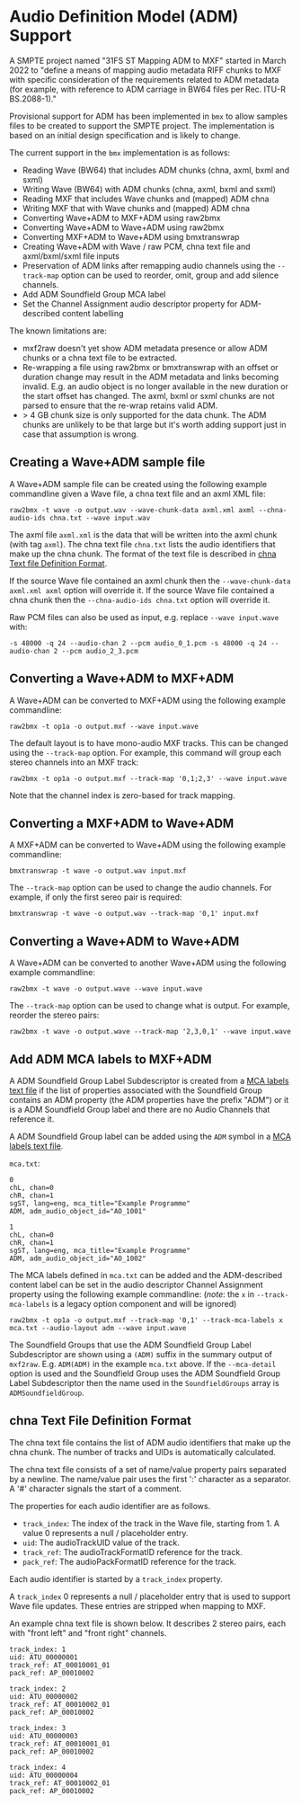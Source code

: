# Audio Definition Model (ADM) Support

A SMPTE project named "31FS ST Mapping ADM to MXF" started in March 2022 to "define a means of mapping audio metadata RIFF chunks to MXF with specific consideration of the requirements related to ADM metadata (for example, with reference to ADM carriage in BW64 files per Rec. ITU-R BS.2088-1)."

Provisional support for ADM has been implemented in `bmx` to allow samples files to be created to support the SMPTE project. The implementation is based on an initial design specification and is likely to change.

The current support in the `bmx` implementation is as follows:
- Reading Wave (BW64) that includes ADM chunks (chna, axml, bxml and sxml)
- Writing Wave (BW64) with ADM chunks (chna, axml, bxml and sxml)
- Reading MXF that includes Wave chunks and (mapped) ADM chna
- Writing MXF that with Wave chunks and (mapped) ADM chna
- Converting Wave+ADM to MXF+ADM using raw2bmx
- Converting Wave+ADM to Wave+ADM using raw2bmx
- Converting MXF+ADM to Wave+ADM using bmxtranswrap
- Creating Wave+ADM with Wave / raw PCM, chna text file and axml/bxml/sxml file inputs
- Preservation of ADM links after remapping audio channels using the `--track-map` option can be used to reorder, omit, group and add silence channels.
- Add ADM Soundfield Group MCA label
- Set the Channel Assignment audio descriptor property for ADM-described content labelling

The known limitations are:
- mxf2raw doesn't yet show ADM metadata presence or allow ADM chunks or a chna text file to be extracted.
- Re-wrapping a file using raw2bmx or bmxtranswrap with an offset or duration change may result in the ADM metadata and links becoming invalid. E.g. an audio object is no longer available in the new duration or the start offset has changed. The axml, bxml or sxml chunks are not parsed to ensure that the re-wrap retains valid ADM.
- \> 4 GB chunk size is only supported for the data chunk. The ADM chunks are unlikely to be that large but it's worth adding support just in case that assumption is wrong.


## Creating a Wave+ADM sample file

A Wave+ADM sample file can be created using the following example commandline given a Wave file, a chna text file and an axml XML file:

`raw2bmx -t wave -o output.wav --wave-chunk-data axml.xml axml --chna-audio-ids chna.txt --wave input.wav`

The axml file `axml.xml` is the data that will be written into the axml chunk (with tag `axml`). The chna text file `chna.txt` lists the audio identifiers that make up the chna chunk. The format of the text file is described in [chna Text file Definition Format](#chna-text-file-definition-format).

If the source Wave file contained an axml chunk then the `--wave-chunk-data axml.xml axml` option will override it. If the source Wave file contained a chna chunk then the `--chna-audio-ids chna.txt` option will override it.

Raw PCM files can also be used as input, e.g. replace `--wave input.wave` with:

`-s 48000 -q 24 --audio-chan 2 --pcm audio_0_1.pcm -s 48000 -q 24 --audio-chan 2 --pcm audio_2_3.pcm`


## Converting a Wave+ADM to MXF+ADM

A Wave+ADM can be converted to MXF+ADM using the following example commandline:

`raw2bmx -t op1a -o output.mxf --wave input.wave`

The default layout is to have mono-audio MXF tracks. This can be changed using the `--track-map` option. For example, this command will group each stereo channels into an MXF track:

`raw2bmx -t op1a -o output.mxf --track-map '0,1;2,3' --wave input.wave`

Note that the channel index is zero-based for track mapping.


## Converting a MXF+ADM to Wave+ADM

A MXF+ADM can be converted to Wave+ADM using the following example commandline:

`bmxtranswrap -t wave -o output.wav input.mxf`

The `--track-map` option can be used to change the audio channels. For example, if only the first sereo pair is required:

`bmxtranswrap -t wave -o output.wav --track-map '0,1' input.mxf`


## Converting a Wave+ADM to Wave+ADM

A Wave+ADM can be converted to another Wave+ADM using the following example commandline:

`raw2bmx -t wave -o output.wave --wave input.wave`

The `--track-map` option can be used to change what is output. For example, reorder the stereo pairs:

`raw2bmx -t wave -o output.wave --track-map '2,3,0,1' --wave input.wave`


## Add ADM MCA labels to MXF+ADM

A ADM Soundfield Group Label Subdescriptor is created from a [MCA labels text file](./mca_labels_format.md) if the list of properties associated with the Soundfield Group contains an ADM property (the ADM properties have the prefix "ADM") or it is a ADM Soundfield Group label and there are no Audio Channels that reference it.

A ADM Soundfield Group label can be added using the `ADM` symbol in a [MCA labels text file](./mca_labels_format.md).

`mca.txt`:
```
0
chL, chan=0
chR, chan=1
sgST, lang=eng, mca_title="Example Programme"
ADM, adm_audio_object_id="AO_1001"

1
chL, chan=0
chR, chan=1
sgST, lang=eng, mca_title="Example Programme"
ADM, adm_audio_object_id="AO_1002"
```

The MCA labels defined in `mca.txt` can be added and the ADM-described content label can be set in the audio descriptor Channel Assignment property using the following example commandline: (_note_: the `x` in `--track-mca-labels` is a legacy option component and will be ignored)

`raw2bmx -t op1a -o output.mxf --track-map '0,1' --track-mca-labels x mca.txt --audio-layout adm --wave input.wave`

The Soundfield Groups that use the ADM Soundfield Group Label Subdescriptor are shown using a `(ADM)` suffix in the summary output of `mxf2raw`. E.g. `ADM(ADM)` in the example `mca.txt` above. If the `--mca-detail` option is used and the Soundfield Group uses the ADM Soundfield Group Label Subdescriptor then the name used in the `SoundfieldGroups` array is `ADMSoundfieldGroup`.


## chna Text File Definition Format

The chna text file contains the list of ADM audio identifiers that make up the chna chunk. The number of tracks and UIDs is automatically calculated.

The chna text file consists of a set of name/value property pairs separated by a newline. The name/value pair uses the first ':' character as a separator. A '#' character signals the start of a comment.

The properties for each audio identifier are as follows.

- `track_index`: The index of the track in the Wave file, starting from 1. A value 0 represents a null / placeholder entry.
- `uid`: The audioTrackUID value of the track.
- `track_ref`: The audioTrackFormatID reference for the track.
- `pack_ref`: The audioPackFormatID reference for the track.

Each audio identifier is started by a `track_index` property.

A `track_index` 0 represents a null / placeholder entry that is used to support Wave file updates. These entries are stripped when mapping to MXF.

An example chna text file is shown below. It describes 2 stereo pairs, each with "front left" and "front right" channels.

```
track_index: 1
uid: ATU_00000001
track_ref: AT_00010001_01
pack_ref: AP_00010002

track_index: 2
uid: ATU_00000002
track_ref: AT_00010002_01
pack_ref: AP_00010002

track_index: 3
uid: ATU_00000003
track_ref: AT_00010001_01
pack_ref: AP_00010002

track_index: 4
uid: ATU_00000004
track_ref: AT_00010002_01
pack_ref: AP_00010002
```
